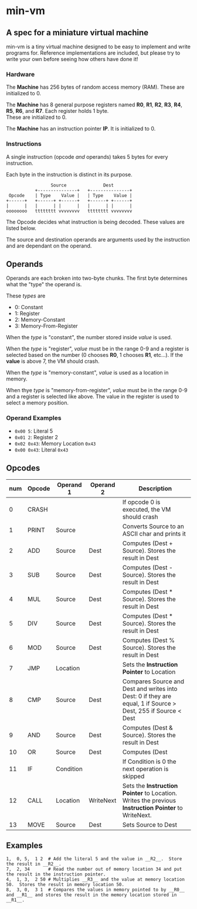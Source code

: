 # min-vm
## A spec for a miniature virtual machine

min-vm is a tiny virtual machine designed to be easy to implement and write programs for.
Reference implementations are included, but please try to write your own before seeing how others have done it!

### Hardware
The __Machine__ has 256 bytes of random access memory (RAM).
These are initialized to 0.

The __Machine__ has 8 general purpose registers named __R0__, __R1__, __R2__, __R3__, __R4__, __R5__, __R6__, and __R7__.
Each register holds 1 byte.  
These are initialized to 0.

The __Machine__ has an instruction pointer __IP__.
It is initialized to 0.

### Instructions

A single instruction (opcode _and_ operands) takes 5 bytes for every instruction.

Each byte in the instruction is distinct in its purpose.

```
                 Source              Dest
           +---------------+   +---------------+
 Opcode    | Type    Value |   | Type    Value |
+------+   +------+ +------+   +------+ +------+
|      |   |      | |      |   |      | |      |
oooooooo   tttttttt vvvvvvvv   tttttttt vvvvvvvv
```

The Opcode decides what instruction is being decoded.  These values are listed below.

The source and destination operands are arguments used by the instruction and are dependant on the operand.

## Operands 
Operands are each broken into two-byte chunks.  The first byte determines what the "type" the operand is.  

These _types_ are 
* 0: Constant
* 1: Register
* 2: Memory-Constant 
* 3: Memory-From-Register

When the _type_ is "constant", the number stored inside _value_ is used.

When the _type_ is "register", _value_ must be in the range 0-9 and a register is selected based on the number (0 chooses __R0__, 1 chooses __R1__, etc...).
If the __value__ is above 7, the VM should crash.

When the _type_ is "memory-constant", _value_ is used as a location in memory.

When thye _type_ is "memory-from-register", _value_ must be in the range 0-9 and a register is selected like above.  The value in the register is used to select a memory position.

### Operand Examples
* `0x00 5`: Literal 5
* `0x01 2`: Register 2
* `0x02 0x43`: Memory Location `0x43`
* `0x00 0x43`: Literal `0x43`

## Opcodes

num  | Opcode | Operand 1 | Operand 2 |Description
--- | ------------- | ---- | ---- | -------------
0 | CRASH  | | | If opcode 0 is executed, the VM should crash
1 | PRINT  | Source | | Converts Source to an ASCII char and prints it
2 | ADD    | Source | Dest | Computes (Dest + Source). Stores the result in Dest
3 | SUB    | Source | Dest | Computes (Dest - Source). Stores the result in Dest
4 | MUL    | Source | Dest | Computes (Dest * Source). Stores the result in Dest
5 | DIV    | Source | Dest | Computes (Dest * Source). Stores the result in Dest 
6 | MOD    | Source | Dest | Computes (Dest % Source). Stores the result in Dest 
7 | JMP    | Location | | Sets the __Instruction Pointer__ to Location
8 | CMP    | Source | Dest | Compares Source and Dest and writes into Dest: 0 if they are equal, 1 if Source > Dest, 255 if Source < Dest
9 | AND    | Source | Dest | Computes (Dest & Source). Stores the result in Dest
10| OR     | Source | Dest | Computes (Dest | Source). Stores the result in Dest
11| IF     | Condition | | If Condition is 0 the next operation is skipped
12| CALL   | Location | WriteNext | Sets the __Instruction Pointer__ to Location.  Writes the previous __Instruction Pointer__ to WriteNext.
13| MOVE   | Source | Dest | Sets Source to Dest

## Examples
```
1,  0, 5,  1 2  # Add the literal 5 and the value in __R2__.  Store the result in __R2__.
7,  2, 34       # Read the number out of memory location 34 and put the result in the instruction pointer.
4,  1, 3,  2 50 # Multiplies __R3__ and the value at memory location 50.  Stores the result in memory location 50.
8,  3, 0,  3 1  # Compares the values in memory pointed to by __R0__ and __R1__ and stores the result in the memory location stored in __R1__.
```
